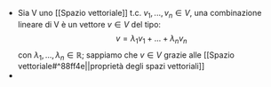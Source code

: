 - Sia V uno [[Spazio vettoriale]] t.c. $v_{1},...,v_{n}\in V$, una combinazione lineare di V è un vettore $v\in V$ del tipo: $$v=\lambda_{1} v_{1}+...+\lambda_{n} v_{n}$$
  con $\lambda_{1},...,\lambda_{n} \in \mathbb{R}$; sappiamo che $v \in V$ grazie alle [[Spazio vettoriale#^88ff4e||proprietà degli spazi vettoriali]] 
- 